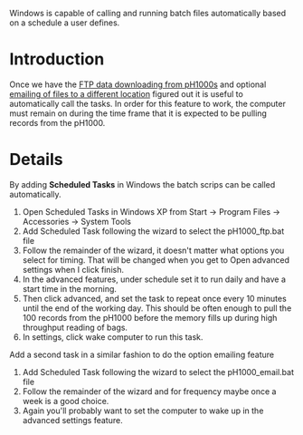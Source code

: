 Windows is capable of calling and running batch files automatically based on a schedule a user defines.

# Introduction #

Once we have the [FTP data downloading from pH1000s](PCbyethernet.md) and optional [emailing of files to a different location](PCemail.md) figured out it is useful to automatically call the tasks.
In order for this feature to work, the computer must remain on during the time frame that it is expected to be pulling records from the pH1000.

# Details #

By adding **Scheduled Tasks** in Windows the batch scrips can be called automatically.
  1. Open Scheduled Tasks in Windows XP from Start -> Program Files -> Accessories -> System Tools
  1. Add Scheduled Task following the wizard to select the pH1000\_ftp.bat file
  1. Follow the remainder of the wizard, it doesn't matter what options you select for timing.  That will be changed when you get to Open advanced settings when I click finish.
  1. In the advanced features, under schedule set it to run daily and have a start time in the morning.
  1. Then click advanced, and set the task to repeat once every 10 minutes until the end of the working day.  This should be often enough to pull the 100 records from the pH1000 before the memory fills up during high throughput reading of bags.
  1. In settings, click wake computer to run this task.

Add a second task in a similar fashion to do the option emailing feature
  1. Add Scheduled Task following the wizard to select the pH1000\_email.bat file
  1. Follow the remainder of the wizard and for frequency maybe once a week is a good choice.
  1. Again you'll probably want to set the computer to wake up in the advanced settings feature.